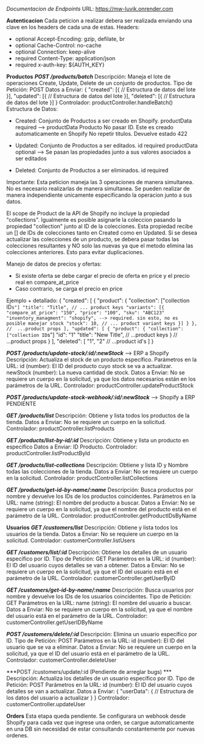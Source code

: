 *Documentacion de Endpoints*
URL: https://mw-luvik.onrender.com

**Autenticacion**
Cada peticion a realizar debera ser realizada enviando una clave en los headers de cada una de estas. 
Headers: 
- optional Accept-Encoding: gzip, defilate, br
- optional Cache-Control: no-cache
- optional Connection: keep-alive
- required Content-Type: application/json
- required x-auth-key: ${AUTH_KEY}

**Productos**
***POST /products/batch***
Descripción: Maneja el lote de operaciones Create, Update, Delete de un conjunto de productos. 
Tipo de Petición: POST
Datos a Enviar:
{
  "created": [{
    // Estructura de datos del lote
  }],
  "updated": [{
    // Estructura de datos del lote
  }],
  "deleted": [{
    // Estructura de datos del lote
  }]
}
Controlador: productController.handleBatch()
Estructura de Datos: 
- Created: Conjunto de Productos a ser creado en Shopify. 
productData required --> productData Producto
No pasar ID. Este es creado automaticamente en Shopify
No repetir titulos. Devuelve estado 422

- Updated: Conjunto de Productos a ser editados. 
id required
productData optional --> Se pasan las propiedades junto a sus valores asociados a ser editados

- Deleted: Conjunto de Productos a ser eliminados. 
id required

Importante: Esta peticion maneja las 3 operaciones de manera simultanea. No es necesario realizarlas de manera simultanea. Se pueden realizar de manera independiente unicamente especificando la operacion junto a sus datos. 

El scope de Product de la API de Shopify no incluye la propiedad "collections". Igualmente es posible asignarle la coleccion pasando la propiedad "collection" junto al ID de la colecciones. Esta propiedad recibe un [] de IDs de colecciones tanto en Created como en Updated. Si se desea actualizar las colecciones de un producto, se debera pasar todas las colecciones resultantes y NO solo las nuevas ya que el metodo elimina las colecciones anteriores. Esto para evitar duplicaciones. 

Manejo de datos de precios y ofertas: 
- Si existe oferta se debe cargar el precio de oferta en price y el precio real en compare_at_price
- Caso contrario, se carga el precio en price

Ejemplo + detallado:
{
  "created": [
    {
      "product": {
        "collection": ["collection ID`s"]
        "title": "Title",
        // ... product keys
        "variants": [{
          "compare_at_price": "150",
          "price": "100",
          "sku": "ABC123"
          "inventory_managment": "shopify", --> required. sin esto, no es posible manejar stock
          "stock": 10,
          // ... product variant keys
        }]
      }
    },
    //  ...product props
  ],
    "updated": [
      {
        "product": {
          "collection": ["collection ID`s"]
          "id": "1" 
          "title": "New Title",
          // ...product keys
        }
        // ...product props
      }
    ],
    "deleted": [
      "1",
      "2"
      // ...product id's
    ]
}
  
***POST /products/update-stock/:id/:newStock*** --> ERP a Shopify
Descripción: Actualiza el stock de un producto específico.
Parámetros en la URL:
id (number): El ID del producto cuyo stock se va a actualizar.
newStock (number): La nueva cantidad de stock.
Datos a Enviar: No se requiere un cuerpo en la solicitud, ya que los datos necesarios están en los parámetros de la URL.
Controlador: productController.updateProductStock

***POST /products/update-stock-webhook/:id/:newStock*** --> Shopify a ERP
PENDIENTE

***GET /products/list***
Descripción: Obtiene y lista todos los productos de la tienda.
Datos a Enviar: No se requiere un cuerpo en la solicitud.
Controlador: productController.listProducts

***GET /products/list-by-id/:id***
Descripción: Obtiene y lista un producto en especifico
Datos a Enviar: ID Producto.
Controlador: productController.listProductById

***GET /products/list-collections***
Descripción: Obtiene y lista ID y Nombre todas las colecciones de la tienda. 
Datos a Enviar: No se requiere un cuerpo en la solicitud.
Controlador: productController.listCollections

***GET /products/get-id-by-name/:name***
Descripción: Busca productos por nombre y devuelve los IDs de los productos coincidentes.
Parámetros en la URL: 
name (string): El nombre del producto a buscar.
Datos a Enviar: No se requiere un cuerpo en la solicitud, ya que el nombre del producto está en el parámetro de la URL.
Controlador: productController.getProductIDsByName

**Usuarios**
***GET /customers/list***
Descripción: Obtiene y lista todos los usuarios de la tienda.
Datos a Enviar: No se requiere un cuerpo en la solicitud.
Controlador: customerController.listUsers

***GET /customers/list/:id***
Descripción: Obtiene los detalles de un usuario específico por ID.
Tipo de Petición: GET
Parámetros en la URL:
id (number): El ID del usuario cuyos detalles se van a obtener.
Datos a Enviar: No se requiere un cuerpo en la solicitud, ya que el ID del usuario está en el parámetro de la URL.
Controlador: customerController.getUserByID

***GET /customers/get-id-by-name/:name***
Descripción: Busca usuarios por nombre y devuelve los IDs de los usuarios coincidentes.
Tipo de Petición: GET
Parámetros en la URL:
name (string): El nombre del usuario a buscar.
Datos a Enviar: No se requiere un cuerpo en la solicitud, ya que el nombre del usuario está en el parámetro de la URL.
Controlador: customerController.getUserIDByName

***POST /customers/delete/:id***
Descripción: Elimina un usuario específico por ID.
Tipo de Petición: POST
Parámetros en la URL:
id (number): El ID del usuario que se va a eliminar.
Datos a Enviar: No se requiere un cuerpo en la solicitud, ya que el ID del usuario está en el parámetro de la URL.
Controlador: customerController.deleteUser

***POST /customers/update/:id (Pendiente de arreglar bugs) ***
Descripción: Actualiza los detalles de un usuario específico por ID.
Tipo de Petición: POST
Parámetros en la URL:
id (number): El ID del usuario cuyos detalles se van a actualizar.
Datos a Enviar:
{
  "userData": {
    // Estructura de los datos del usuario a actualizar
  }
}
Controlador: customerController.updateUser

**Orders**
Esta etapa queda pendiente. Se configurara un webhook desde Shopify para cada vez que ingrese una orden, se cargue automaticamente en una DB sin necesidad de estar consultando constantemente por nuevas ordenes. 